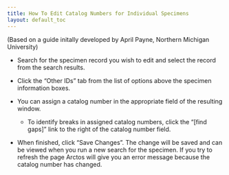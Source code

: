 ```yaml
---
title: How To Edit Catalog Numbers for Individual Specimens
layout: default_toc
---
```


(Based on a guide initally developed by April Payne, Northern Michigan University)

* Search for the specimen record you wish to edit and select the record from the search results.

* Click the “Other IDs” tab from the list of options above the specimen information boxes.

* You can assign a catalog number in the appropriate field of the resulting window.

   * To identify breaks in assigned catalog numbers, click the “[find gaps]” link to the right of the catalog number field.

* When finished, click “Save Changes”. The change will be saved and can be viewed when you run a new search for the specimen. If you try to refresh the page Arctos will give you an error message because the catalog number has changed.
